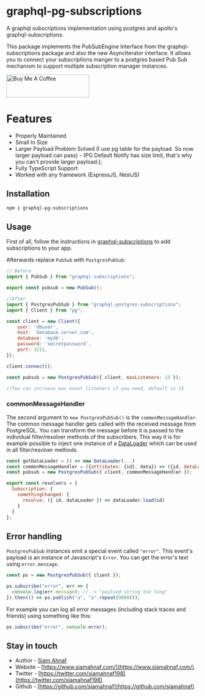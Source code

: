 # graphql-pg-subscriptions

A graphql subscriptions implementation using postgres and apollo's graphql-subscriptions.

This package implements the PubSubEngine Interface from the graphql-subscriptions package and also the new AsyncIterator interface. It allows you to connect your subscriptions manger to a postgres based Pub Sub mechanism to support multiple subscription manager instances.

<a href="https://www.buymeacoffee.com/siamahnaf" target="_blank"><img src="https://cdn.buymeacoffee.com/buttons/v2/default-yellow.png" alt="Buy Me A Coffee" style="height: 60px !important;width: 217px !important;" ></a>

# Features
- Properly Maintained
- Small In Size
- Larger Payload Problem Solved (I use pg table for the payload. So now larger payload can pass) - (PG Default Notify has size limit, that's why you can't provide larger payload.);
- Fully TypeScript Support
- Worked with any framework (ExpressJS, NestJS)

## Installation

```bash
npm i graphql-pg-subscriptions
```

## Usage

First of all, follow the instructions in [graphql-subscriptions](https://github.com/apollographql/graphql-subscriptions) to add subscriptions to your app.

Afterwards replace `PubSub` with `PostgresPubSub`:

```js
// Before
import { PubSub } from "graphql-subscriptions";

export const pubsub = new PubSub();
```

```js
//After
import { PostgresPubSub } from "graphql-postgres-subscriptions";
import { Client } from "pg";

const client = new Client({
    user: 'dbuser',
    host: 'database.server.com',
    database: 'mydb',
    password: 'secretpassword',
    port: 3211,
});

client.connect();

const pubsub = new PostgresPubSub({ client, maxListeners: 15 });

//You can increase max event listeners if you need, default is 15
```

### commonMessageHandler

The second argument to `new PostgresPubSub()` is the `commonMessageHandler`. The common message handler gets called with the received message from PostgreSQL.
You can transform the message before it is passed to the individual filter/resolver methods of the subscribers.
This way it is for example possible to inject one instance of a [DataLoader](https://github.com/facebook/dataloader) which can be used in all filter/resolver methods.

```javascript
const getDataLoader = () => new DataLoader(...)
const commonMessageHandler = ({attributes: {id}, data}) => ({id, dataLoader: getDataLoader()})
const pubsub = new PostgresPubSub({ client, commonMessageHandler });
```

```javascript
export const resolvers = {
  Subscription: {
    somethingChanged: {
      resolve: ({ id, dataLoader }) => dataLoader.load(id)
    }
  }
};
```

## Error handling

`PostgresPubSub` instances emit a special event called `"error"`. This event's payload is an instance of Javascript's `Error`. You can get the error's text using `error.message`.

```js
const ps = new PostgresPubSub({ client });

ps.subscribe("error", err => {
  console.log(err.message); // -> "payload string too long"
}).then(() => ps.publish("a", "a".repeat(9000)));
```

For example you can log all error messages (including stack traces and friends) using something like this:

```js
ps.subscribe("error", console.error);
```

## Stay in touch

- Author - [Siam Ahnaf](https://www.siamahnaf.com/)
- Website - [https://www.siamahnaf.com/](https://www.siamahnaf.com/)
- Twitter - [https://twitter.com/siamahnaf198](https://twitter.com/siamahnaf198)
- Github - [https://github.com/siamahnaf](https://github.com/siamahnaf)